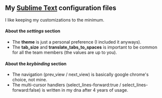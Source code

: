 ## My [Sublime Text](https://www.sublimetext.com "Sublime Text") configuration files

I like keeping my customizations to the minimum.

#### About the *settings* section
- The **theme** is just a personal preference (I included it anyways).
- The **tab_size** and **translate_tabs_to_spaces** is important to be common for all the team members (the values are up to you).

#### About the *keybinding* section
- The navigation (prev_view / next_view) is basically google chrome's choice, not mine.
- The multi-cursor handlers (select_lines-forward:true / select_lines-forward:false) is written in my dna after 4 years of usage.
